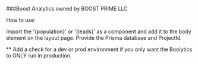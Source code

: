 ###Boost Analytics owned by BOOST PRIME LLC

How to use: 

Import the '{population}' or '{leads}' as a component and add it to the body element on the layout page. Provide the Prisma database and ProjectId.


**
Add a check for a dev or prod environment if you only want the Boolytics to ONLY run in production.
